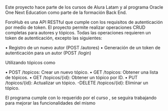 Este proyecto hace parte de los cursos de Alura Latam y al programa Oracle One Next Education como parte de la formación Back End.

ForoHub es una API RESTful que cumple con los requisitos de autenticación por medio de token. El proyecto permite realizar operaciones CRUD completas para autores y tópicos. Todas las operaciones requieren un token de autenticación, excepto las siguientes:

•	Registro de un nuevo autor (POST /autores)
•	Generación de un token de autenticación para un autor (POST /login)

Utilizando tópicos como 

•	POST /topicos: Crear un nuevo tópico.
•	GET /topicos: Obtener una lista de tópicos.
•	GET /topicos/{id}: Obtener un tópico por ID.
•	PUT /topicos/{id}: Actualizar un tópico. -DELETE /topicos/{id}: Eliminar un tópico.

El programa cumple con lo requerido por el curso , se seguira trabajando para mejorar las funcionalidades del mismo 






